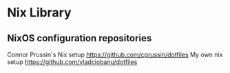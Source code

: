 # Nix Library

## NixOS configuration repositories
Connor Prussin's Nix setup https://github.com/cprussin/dotfiles
My own nix setup https://github.com/vladciobanu/dotfiles

